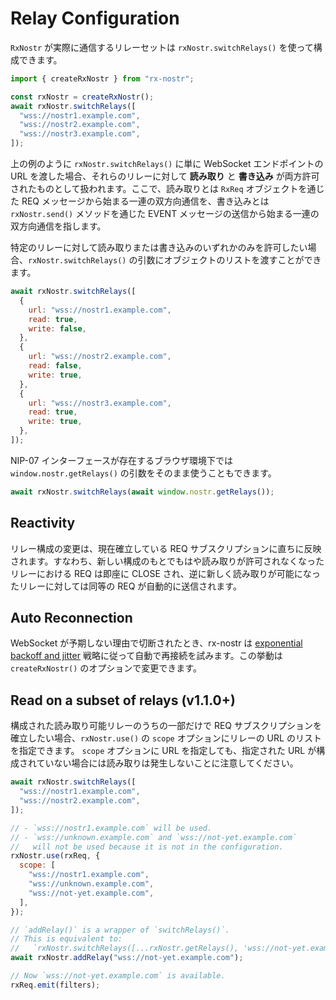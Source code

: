 # Relay Configuration

`RxNostr` が実際に通信するリレーセットは `rxNostr.switchRelays()` を使って構成できます。

```js
import { createRxNostr } from "rx-nostr";

const rxNostr = createRxNostr();
await rxNostr.switchRelays([
  "wss://nostr1.example.com",
  "wss://nostr2.example.com",
  "wss://nostr3.example.com",
]);
```

上の例のように `rxNostr.switchRelays()` に単に WebSocket エンドポイントの URL を渡した場合、それらのリレーに対して **読み取り** と **書き込み** が両方許可されたものとして扱われます。ここで、読み取りとは `RxReq` オブジェクトを通じた REQ メッセージから始まる一連の双方向通信を、書き込みとは `rxNostr.send()` メソッドを通じた EVENT メッセージの送信から始まる一連の双方向通信を指します。

特定のリレーに対して読み取りまたは書き込みのいずれかのみを許可したい場合、`rxNostr.switchRelays()` の引数にオブジェクトのリストを渡すことができます。

```js
await rxNostr.switchRelays([
  {
    url: "wss://nostr1.example.com",
    read: true,
    write: false,
  },
  {
    url: "wss://nostr2.example.com",
    read: false,
    write: true,
  },
  {
    url: "wss://nostr3.example.com",
    read: true,
    write: true,
  },
]);
```

NIP-07 インターフェースが存在するブラウザ環境下では `window.nostr.getRelays()` の引数をそのまま使うこともできます。

```js
await rxNostr.switchRelays(await window.nostr.getRelays());
```

## Reactivity

リレー構成の変更は、現在確立している REQ サブスクリプションに直ちに反映されます。すなわち、新しい構成のもとでもはや読み取りが許可されなくなったリレーにおける REQ は即座に CLOSE され、逆に新しく読み取りが可能になったリレーに対しては同等の REQ が自動的に送信されます。

## Auto Reconnection

WebSocket が予期しない理由で切断されたとき、rx-nostr は [exponential backoff and jitter](https://aws.amazon.com/jp/blogs/architecture/exponential-backoff-and-jitter/) 戦略に従って自動で再接続を試みます。この挙動は `createRxNostr()` のオプションで変更できます。

## Read on a subset of relays (v1.1.0+)

構成された読み取り可能リレーのうちの一部だけで REQ サブスクリプションを確立したい場合、`rxNostr.use()` の `scope` オプションにリレーの URL のリストを指定できます。
`scope` オプションに URL を指定しても、指定された URL が構成されていない場合には読み取りは発生しないことに注意してください。

```js
await rxNostr.switchRelays([
  "wss://nostr1.example.com",
  "wss://nostr2.example.com",
]);

// - `wss://nostr1.example.com` will be used.
// - `wss://unknown.example.com` and `wss://not-yet.example.com`
//   will not be used because it is not in the configuration.
rxNostr.use(rxReq, {
  scope: [
    "wss://nostr1.example.com",
    "wss://unknown.example.com",
    "wss://not-yet.example.com",
  ],
});

// `addRelay()` is a wrapper of `switchRelays()`.
// This is equivalent to:
//   `rxNostr.switchRelays([...rxNostr.getRelays(), 'wss://not-yet.example.com'])`
await rxNostr.addRelay("wss://not-yet.example.com");

// Now `wss://not-yet.example.com` is available.
rxReq.emit(filters);
```
